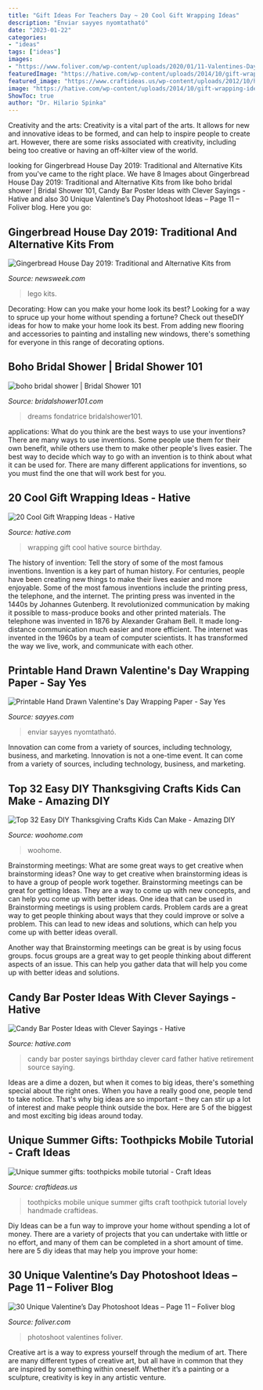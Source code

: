 ```yaml
---
title: "Gift Ideas For Teachers Day ~ 20 Cool Gift Wrapping Ideas"
description: "Enviar sayyes nyomtatható"
date: "2023-01-22"
categories:
- "ideas"
tags: ["ideas"]
images:
- "https://www.foliver.com/wp-content/uploads/2020/01/11-Valentines-Day-Photoshoot.jpg"
featuredImage: "https://hative.com/wp-content/uploads/2014/10/gift-wrapping-ideas/4-cool-gift-wrapping-ideas.jpg"
featured_image: "https://www.craftideas.us/wp-content/uploads/2012/10/handmade-gifts3.jpg"
image: "https://hative.com/wp-content/uploads/2014/10/gift-wrapping-ideas/4-cool-gift-wrapping-ideas.jpg"
ShowToc: true
author: "Dr. Hilario Spinka"
---
```



Creativity and the arts:
Creativity is a vital part of the arts. It allows for new and innovative ideas to be formed, and can help to inspire people to create art. However, there are some risks associated with creativity, including being too creative or having an off-kilter view of the world.

	

		
looking for Gingerbread House Day 2019: Traditional and Alternative Kits from you've came to the right place. We have 8 Images about Gingerbread House Day 2019: Traditional and Alternative Kits from like boho bridal shower | Bridal Shower 101, Candy Bar Poster Ideas with Clever Sayings - Hative and also 30 Unique Valentine’s Day Photoshoot Ideas – Page 11 – Foliver blog. Here you go:
		
    
## Gingerbread House Day 2019: Traditional And Alternative Kits From

<img loading=lazy src="https://d.newsweek.com/en/full/1552530/gingerbread-house.jpg" onerror="this.onerror=null;this.src='https://tse3.mm.bing.net/th?id=OIP.6m9cp8vPEBt-7dcz2HEyWQHaE8&amp;pid=15.1';" alt="Gingerbread House Day 2019: Traditional and Alternative Kits from">

_Source: newsweek.com_

>lego kits. 

	

Decorating: How can you make your home look its best?
Looking for a way to spruce up your home without spending a fortune? Check out theseDIY ideas for how to make your home look its best. From adding new flooring and accessories to painting and installing new windows, there's something for everyone in this range of decorating options.

    
## Boho Bridal Shower | Bridal Shower 101

<img loading=lazy src="https://bridalshower101.com/wp-content/uploads/2021/03/boho-bridal-shower-600x900.png" onerror="this.onerror=null;this.src='https://tse2.mm.bing.net/th?id=OIP.0l-QlXue_ojez4mHWFcy1QHaLH&amp;pid=15.1';" alt="boho bridal shower | Bridal Shower 101">

_Source: bridalshower101.com_

>dreams fondatrice bridalshower101. 

	

applications: What do you think are the best ways to use your inventions?
There are many ways to use inventions. Some people use them for their own benefit, while others use them to make other people's lives easier. The best way to decide which way to go with an invention is to think about what it can be used for. There are many different applications for inventions, so you must find the one that will work best for you.

    
## 20 Cool Gift Wrapping Ideas - Hative

<img loading=lazy src="https://hative.com/wp-content/uploads/2014/10/gift-wrapping-ideas/4-cool-gift-wrapping-ideas.jpg" onerror="this.onerror=null;this.src='https://tse4.mm.bing.net/th?id=OIP.DM290G5GGwFg2ZJmXLjxnAHaLH&amp;pid=15.1';" alt="20 Cool Gift Wrapping Ideas - Hative">

_Source: hative.com_

>wrapping gift cool hative source birthday. 

	

The history of invention: Tell the story of some of the most famous inventions.
Invention is a key part of human history. For centuries, people have been creating new things to make their lives easier and more enjoyable. Some of the most famous inventions include the printing press, the telephone, and the internet.
The printing press was invented in the 1440s by Johannes Gutenberg. It revolutionized communication by making it possible to mass-produce books and other printed materials. The telephone was invented in 1876 by Alexander Graham Bell. It made long-distance communication much easier and more efficient. The internet was invented in the 1960s by a team of computer scientists. It has transformed the way we live, work, and communicate with each other.

    
## Printable Hand Drawn Valentine&#039;s Day Wrapping Paper - Say Yes

<img loading=lazy src="http://sayyes.com/wp-content/uploads/2015/01/vdaypaper.jpg" onerror="this.onerror=null;this.src='https://tse1.mm.bing.net/th?id=OIP.O_LCBrli-QZ3v9TG-D7s1AHaLc&amp;pid=15.1';" alt="Printable Hand Drawn Valentine&#039;s Day Wrapping Paper - Say Yes">

_Source: sayyes.com_

>enviar sayyes nyomtatható. 

	

Innovation can come from a variety of sources, including technology, business, and marketing.
Innovation is not a one-time event. It can come from a variety of sources, including technology, business, and marketing.

    
## Top 32 Easy DIY Thanksgiving Crafts Kids Can Make - Amazing DIY

<img loading=lazy src="https://www.woohome.com/wp-content/uploads/2013/11/Thanksgiving-Crafts-Kids-Can-Make-7.jpg" onerror="this.onerror=null;this.src='https://tse1.mm.bing.net/th?id=OIP.LbtFjDyAQ11C2PQK0i4s-gHaLH&amp;pid=15.1';" alt="Top 32 Easy DIY Thanksgiving Crafts Kids Can Make - Amazing DIY">

_Source: woohome.com_

>woohome. 

	

Brainstorming meetings: What are some great ways to get creative when brainstorming ideas?
One way to get creative when brainstorming ideas is to have a group of people work together. Brainstorming meetings can be great for getting Ideas. They are a way to come up with new concepts, and can help you come up with better ideas. 
One idea that can be used in Brainstorming meetings is using problem cards. Problem cards are a great way to get people thinking about ways that they could improve or solve a problem. This can lead to new ideas and solutions, which can help you come up with better ideas overall. 

Another way that Brainstorming meetings can be great is by using focus groups. focus groups are a great way to get people thinking about different aspects of an issue. This can help you gather data that will help you come up with better ideas and solutions.

    
## Candy Bar Poster Ideas With Clever Sayings - Hative

<img loading=lazy src="https://hative.com/wp-content/uploads/2015/01/candy-bar-sayings/12-candy-bar-saying-ideas.jpg" onerror="this.onerror=null;this.src='https://tse3.mm.bing.net/th?id=OIP.xXtAGYzQS3vZBkdTWtcs0wHaJ4&amp;pid=15.1';" alt="Candy Bar Poster Ideas with Clever Sayings - Hative">

_Source: hative.com_

>candy bar poster sayings birthday clever card father hative retirement source saying. 

	

Ideas are a dime a dozen, but when it comes to big ideas, there's something special about the right ones. When you have a really good one, people tend to take notice. That's why big ideas are so important – they can stir up a lot of interest and make people think outside the box. Here are 5 of the biggest and most exciting big ideas around today.

    
## Unique Summer Gifts: Toothpicks Mobile Tutorial - Craft Ideas

<img loading=lazy src="https://www.craftideas.us/wp-content/uploads/2012/10/handmade-gifts3.jpg" onerror="this.onerror=null;this.src='https://tse3.mm.bing.net/th?id=OIP.aXqvkMr1wMWW_7A3WejtuAHaJ4&amp;pid=15.1';" alt="Unique summer gifts: toothpicks mobile tutorial - Craft Ideas">

_Source: craftideas.us_

>toothpicks mobile unique summer gifts craft toothpick tutorial lovely handmade craftideas. 

	

Diy Ideas can be a fun way to improve your home without spending a lot of money. There are a variety of projects that you can undertake with little or no effort, and many of them can be completed in a short amount of time. here are 5 diy ideas that may help you improve your home: 

    
## 30 Unique Valentine’s Day Photoshoot Ideas – Page 11 – Foliver Blog

<img loading=lazy src="https://www.foliver.com/wp-content/uploads/2020/01/11-Valentines-Day-Photoshoot.jpg" onerror="this.onerror=null;this.src='https://tse2.mm.bing.net/th?id=OIP.8luDE2i9UcAdyzX0XqdwOQHaLH&amp;pid=15.1';" alt="30 Unique Valentine’s Day Photoshoot Ideas – Page 11 – Foliver blog">

_Source: foliver.com_

>photoshoot valentines foliver. 

	

Creative art is a way to express yourself through the medium of art. There are many different types of creative art, but all have in common that they are inspired by something within oneself. Whether it’s a painting or a sculpture, creativity is key in any artistic venture.

